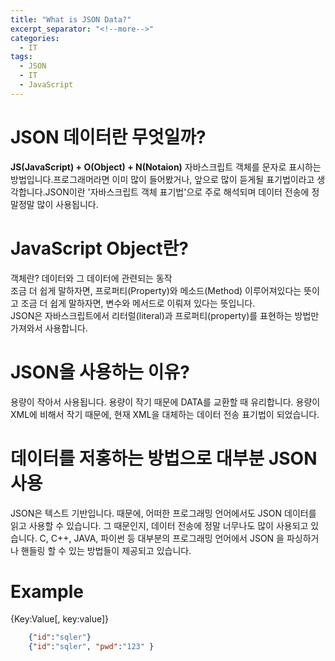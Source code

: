 ```yaml
---
title: "What is JSON Data?"
excerpt_separator: "<!--more-->"
categories:
  - IT
tags:
  - JSON
  - IT
  - JavaScript
---
```


# JSON 데이터란 무엇일까?

**JS(JavaScript) + O(Object) + N(Notaion)** 자바스크립트 객체를 문자로 표시하는 방법입니다.프로그래머라면 이미 많이 들어봤거나, 앞으로 많이 듣게될 표기법이라고 생각합니다.JSON이란 '자바스크립트 객체 표기법'으로 주로 해석되며 데이터 전송에 정말정말 많이 사용됩니다.

# JavaScript Object란?

객체란? 데이터와 그 데이터에 관련되는 동작  
조금 더 쉽게 말하자면, 프로퍼티(Property)와 메소드(Method) 이루어져있다는 뜻이고 조금 더 쉽게 말하자면, 변수와 메서드로 이뤄져 있다는 뜻입니다.  
JSON은 자바스크립트에서 리터럴(literal)과 프로퍼티(property)를 표현하는 방법만 가져와서 사용합니다.

# JSON을 사용하는 이유?

용량이 작아서 사용됩니다. 용량이 작기 때문에 DATA를 교환할 때 유리합니다. 용량이 XML에 비해서 작기 때문에, 현재 XML을 대체하는 데이터 전송 표기법이 되었습니다.

# 데이터를 저홍하는 방법으로 대부분 JSON 사용

JSON은 텍스트 기반입니다. 때문에, 어떠한 프로그래밍 언어에서도 JSON 데이터를 읽고 사용할 수 있습니다. 그 때문인지, 데이터 전송에 정말 너무나도 많이 사용되고 있습니다. C, C++, JAVA, 파이썬 등 대부분의 프로그래밍 언어에서 JSON 을 파싱하거나 핸들링 할 수 있는 방법들이 제공되고 있습니다.

# Example

{Key:Value[, key:value]}

```json
    {"id":"sqler"}
    {"id":"sqler", "pwd":"123" }
```